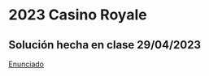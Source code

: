 # 2023 Casino Royale

## Solución hecha en clase 29/04/2023

[Enunciado](https://docs.google.com/document/d/1DFcRQqRKeE2yGUqfQD9YVum4GMPS0L3roYL42nTExUw/edit?usp=sharing)
